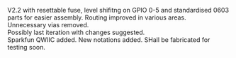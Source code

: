 V2.2 with resettable fuse, level shifitng on GPIO 0-5 and standardised 0603 parts for easier assembly. Routing improved in various areas.<br>
Unnecessary vias removed. <br>
Possibly last iteration with changes suggested. <br>
Sparkfun QWIIC added. New notations added. SHall be fabricated for testing soon. 
